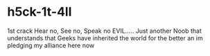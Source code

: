 # h5ck-1t-4ll
1st crack 
Hear no, See no, Speak no EVIL.....
Just another Noob that understands that Geeks have inherited the world for the better an im pledging my alliance here now
